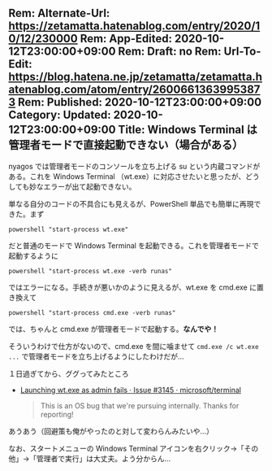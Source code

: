 Rem: Alternate-Url: https://zetamatta.hatenablog.com/entry/2020/10/12/230000
Rem: App-Edited: 2020-10-12T23:00:00+09:00
Rem: Draft: no
Rem: Url-To-Edit: https://blog.hatena.ne.jp/zetamatta/zetamatta.hatenablog.com/atom/entry/26006613639953873
Rem: Published: 2020-10-12T23:00:00+09:00
Category:
Updated: 2020-10-12T23:00:00+09:00
Title: Windows Terminal は管理者モードで直接起動できない（場合がある）
---
nyagos では管理者モードのコンソールを立ち上げる  su という内蔵コマンドがある。これを Windows Terminal （wt.exe）に対応させたいと思ったが、どうしても妙なエラーが出て起動できない。

単なる自分のコードの不具合にも見えるが、PowerShell 単品でも簡単に再現できた。まず

```
powershell "start-process wt.exe"
```

だと普通のモードで Windows Terminal を起動できる。これを管理者モードで起動するように

```
powershell "start-process wt.exe -verb runas"
```

ではエラーになる。手続きが悪いかのように見えるが、wt.exe を cmd.exe に置き換えて

```
powershell "start-process cmd.exe -verb runas"
```

では、ちゃんと cmd.exe が管理者モードで起動する。**なんでや！**

そういうわけで仕方がないので、cmd.exe を間に噛ませて `cmd.exe /c wt.exe ...` で管理者モードを立ち上げるようにしたわけだが…

１日過ぎてから、ググってみたところ

* [Launching wt.exe as admin fails · Issue #3145 · microsoft/terminal](https://github.com/microsoft/terminal/issues/3145)
    > This is an OS bug that we're pursuing internally. Thanks for reporting!

あうあう（回避策も俺がやったのと対して変わらんみたいや…）

なお、スタートメニューの Windows Terminal アイコンを右クリック→「その他」→「管理者で実行」は大丈夫。よう分からん…